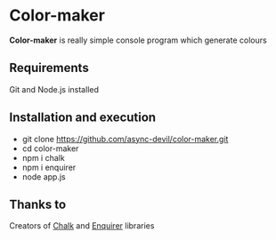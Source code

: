 # Color-maker
__Color-maker__ is really simple console program which generate colours

## Requirements
Git and Node.js installed

## Installation and execution
  * git clone https://github.com/async-devil/color-maker.git
  * cd color-maker
  * npm i chalk
  * npm i enquirer
  * node app.js
  
## Thanks to
Creators of [Chalk](https://github.com/chalk/chalk "Chalk library") and [Enquirer](https://github.com/enquirer/enquirer "Enquirer library") libraries
